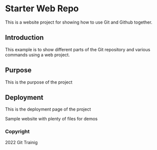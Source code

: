 # Starter Web Repo

This is a website project for showing how to use Git and Github together.

## Introduction

This example is to show different parts of the Git repository and various commands using a web project.

## Purpose

This is the purpose of the project

## Deployment

This is the deployment page of the project 

Sample website with plenty of files for demos

### Copyright

2022 Git Trainig 
